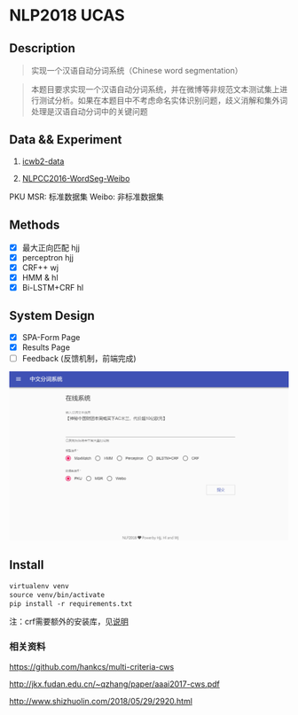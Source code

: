 # NLP2018 UCAS

## Description
> 实现一个汉语自动分词系统（Chinese word segmentation）

> 本题目要求实现一个汉语自动分词系统，并在微博等非规范文本测试集上进
行测试分析。如果在本题目中不考虑命名实体识别问题，歧义消解和集外词
处理是汉语自动分词中的关键问题

## Data && Experiment
1.  [icwb2-data](http://sighan.cs.uchicago.edu/bakeoff2005/)

2.  [NLPCC2016-WordSeg-Weibo](https://github.com/FudanNLP/NLPCC-WordSeg-Weibo)

PKU MSR: 标准数据集
Weibo: 非标准数据集

## Methods
- [x] 最大正向匹配 hjj
- [x] perceptron hjj
- [x] CRF++ wj
- [x] HMM & hl
- [x] Bi-LSTM+CRF hl

## System Design

- [x] SPA-Form Page
- [x] Results Page
- [ ] Feedback (反馈机制，前端完成)

![](./imgs/system.gif)



## Install

```
virtualenv venv
source venv/bin/activate
pip install -r requirements.txt
```
注：crf需要额外的安装库，见[说明](./models/crf/readme.md)




###  相关资料
https://github.com/hankcs/multi-criteria-cws

http://jkx.fudan.edu.cn/~qzhang/paper/aaai2017-cws.pdf

http://www.shizhuolin.com/2018/05/29/2920.html


